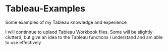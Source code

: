 # Tableau-Examples
Some examples of my Tableau knowledge and experience


I will continnue to uplaod Tableau Workbook files. Some will be slightly clutterd, but give an idea to the Tableau functions I understand and am able to use effectively
